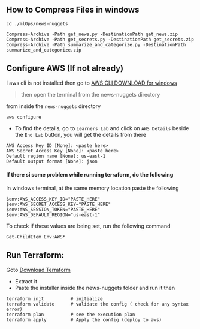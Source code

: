 ## How to Compress Files in windows

```
cd ./mlOps/news-nuggets
```

```
Compress-Archive -Path get_news.py -DestinationPath get_news.zip
Compress-Archive -Path get_secrets.py -DestinationPath get_secrets.zip
Compress-Archive -Path summarize_and_categorize.py -DestinationPath summarize_and_categorize.zip
```

## Configure AWS (If not already)

I aws cli is not installed then go to [AWS CLI DOWNLOAD for windows](https://awscli.amazonaws.com/AWSCLIV2.msi)

> then open the terminal from the news-nuggets directory

from inside the `news-nuggets` directory

```
aws configure
```

- To find the details, go to `Learners Lab` and click on `AWS Details` beside the `End Lab` button, you will get the details from there

```
AWS Access Key ID [None]: <paste here>
AWS Secret Access Key [None]: <paste here>
Default region name [None]: us-east-1
Default output format [None]: json
```

#### If there si some problem while running terraform, do the following

In windows terminal, at the same memory location paste the following

```
$env:AWS_ACCESS_KEY_ID="PASTE_HERE"
$env:AWS_SECRET_ACCESS_KEY="PASTE_HERE"
$env:AWS_SESSION_TOKEN="PASTE_HERE"
$env:AWS_DEFAULT_REGION="us-east-1"
```

To check if these values are being set, run the following command

```
Get-ChildItem Env:AWS*
```

## Run Terraform:

Goto [Download Terraform](https://developer.hashicorp.com/terraform/downloads)

- Extract it
- Paste the installer inside the news-nuggets folder and run it then

```
terraform init          # initialize
terraform validate      # validate the config ( check for any syntax error)
terraform plan          # see the execution plan
terraform apply         # Apply the config (deploy to aws)
```
